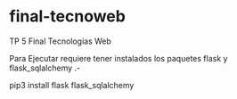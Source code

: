 # final-tecnoweb
TP 5 Final Tecnologías Web

Para Ejecutar requiere tener instalados los paquetes flask y flask_sqlalchemy .-

pip3 install flask flask_sqlalchemy
